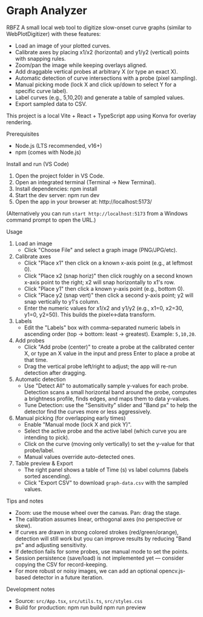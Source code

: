 # Graph Analyzer
RBFZ
A small local web tool to digitize slow-onset curve graphs (similar to WebPlotDigitizer) with these features:
- Load an image of your plotted curves.
- Calibrate axes by placing x1/x2 (horizontal) and y1/y2 (vertical) points with snapping rules.
- Zoom/pan the image while keeping overlays aligned.
- Add draggable vertical probes at arbitrary X (or type an exact X).
- Automatic detection of curve intersections with a probe (pixel sampling).
- Manual picking mode (lock X and click up/down to select Y for a specific curve label).
- Label curves (e.g., 5,10,20) and generate a table of sampled values.
- Export sampled data to CSV.

This project is a local Vite + React + TypeScript app using Konva for overlay rendering.

Prerequisites
- Node.js (LTS recommended, v16+)
- npm (comes with Node.js)

Install and run (VS Code)
1. Open the project folder in VS Code.
2. Open an integrated terminal (Terminal → New Terminal).
3. Install dependencies:
   npm install
4. Start the dev server:
   npm run dev
5. Open the app in your browser at:
   http://localhost:5173/

(Alternatively you can run `start http://localhost:5173` from a Windows command prompt to open the URL.)

Usage
1. Load an image
   - Click "Choose File" and select a graph image (PNG/JPG/etc).
2. Calibrate axes
   - Click "Place x1" then click on a known x-axis point (e.g., at leftmost 0).
   - Click "Place x2 (snap horiz)" then click roughly on a second known x-axis point to the right; x2 will snap horizontally to x1's row.
   - Click "Place y1" then click a known y-axis point (e.g., bottom 0).
   - Click "Place y2 (snap vert)" then click a second y-axis point; y2 will snap vertically to y1's column.
   - Enter the numeric values for x1/x2 and y1/y2 (e.g., x1=0, x2=30, y1=0, y2=50). This builds the pixel↔data transform.
3. Labels
   - Edit the "Labels" box with comma-separated numeric labels in ascending order (top → bottom: least → greatest). Example: `5,10,20`.
4. Add probes
   - Click "Add probe (center)" to create a probe at the calibrated center X, or type an X value in the input and press Enter to place a probe at that time.
   - Drag the vertical probe left/right to adjust; the app will re-run detection after dragging.
5. Automatic detection
   - Use "Detect All" to automatically sample y-values for each probe. Detection scans a small horizontal band around the probe, computes a brightness profile, finds edges, and maps them to data y-values.
   - Tune Detection: use the "Sensitivity" slider and "Band px" to help the detector find the curves more or less aggressively.
6. Manual picking (for overlapping early times)
   - Enable "Manual mode (lock X and pick Y)".
   - Select the active probe and the active label (which curve you are intending to pick).
   - Click on the curve (moving only vertically) to set the y-value for that probe/label.
   - Manual values override auto-detected ones.
7. Table preview & Export
   - The right panel shows a table of Time (s) vs label columns (labels sorted ascending).
   - Click "Export CSV" to download `graph-data.csv` with the sampled values.

Tips and notes
- Zoom: use the mouse wheel over the canvas. Pan: drag the stage.
- The calibration assumes linear, orthogonal axes (no perspective or skew).
- If curves are drawn in strong colored strokes (red/green/orange), detection will still work but you can improve results by reducing "Band px" and adjusting sensitivity.
- If detection fails for some probes, use manual mode to set the points.
- Session persistence (save/load) is not implemented yet — consider copying the CSV for record-keeping.
- For more robust or noisy images, we can add an optional opencv.js-based detector in a future iteration.

Development notes
- Source: `src/App.tsx`, `src/utils.ts`, `src/styles.css`
- Build for production:
  npm run build
  npm run preview

